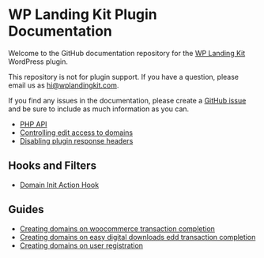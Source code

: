 # WP Landing Kit Plugin Documentation

Welcome to the GitHub documentation repository for the [WP Landing Kit](https://wplandingkit.com) WordPress plugin.

This repository is not for plugin support. If you have a question, please email us as [hi@wplandingkit.com](mailto:hi@wplandingkit.com).

If you find any issues in the documentation, please create a [GitHub issue](https://github.com/wplandingkit/docs/issues) and be sure to include as much information as you can.

- [PHP API](php-api.md)
- [Controlling edit access to domains](controlling-edit-access-to-domains.md)
- [Disabling plugin response headers](disabling-plugin-response-headers.md)

## Hooks and Filters

- [Domain Init Action Hook](domain-init-action-hook.md)

## Guides

- [Creating domains on woocommerce transaction completion](creating-domains-on-woocommerce-transaction-completion.md)
- [Creating domains on easy digital downloads edd transaction completion](creating-domains-on-easy-digital-downloads-edd-transaction-completion.md)
- [Creating domains on user registration](creating-domains-on-user-registration.md)